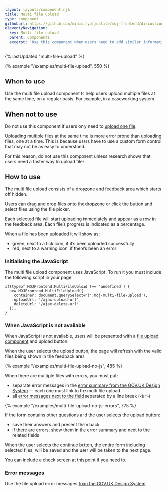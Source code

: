 ```yaml
---
layout: layouts/component.njk
title: Multi file upload
type: component
githuburl: https://github.com/ministryofjustice/moj-frontend/discussions/264
eleventyNavigation:
  key: Multi file upload
  parent: Components
  excerpt: "Use this component when users need to add similar information a couple of times, such as several names for a single application."
---
```


{% lastUpdated "multi-file-upload" %}

{% example "/examples/multi-file-upload", 550 %}

## When to use

Use the multi file upload component to help users upload multiple files at the same time, on a regular basis. For example, in a caseworking system.

## When not to use

Do not use this component if users only need to [upload one file](../../patterns/upload-files).

Uploading multiple files at the same time is more error prone than uploading files, one at a time. This is because users have to use a custom form control that may not be as easy to understand.

For this reason, do not use this component unless research shows that users need a faster way to upload files.

## How to use

The multi file upload consists of a dropzone and feedback area which starts off hidden.

<!-- [Image] -->

Users can drag and drop files onto the dropzone or click the button and select files using the file picker.

Each selected file will start uploading immediately and appear as a row in the feedback area. Each file’s progress is indicated as a percentage.

<!-- [Image] -->

When a file has been uploaded it will show as:

- green, next to a tick icon, if it’s been uploaded successfully
- red, next to a warning icon, if there’s been an error

<!-- [Image] -->

### Initialising the JavaScript

The multi file upload component uses JavaScript. To run it you must include the following script in your page:

```
if(typeof MOJFrontend.MultiFileUpload !== 'undefined') {
  new MOJFrontend.MultiFileUpload({
    container: document.querySelector('.moj-multi-file-upload'),
    uploadUrl: '/ajax-upload-url',
    deleteUrl: '/ajax-delete-url'
  });
}
```

### When JavaScript is not available

When JavaScript is not available, users will be presented with a [file upload component](https://design-system.service.gov.uk/components/file-upload/) and upload button.

When the user selects the upload button, the page will refresh with the valid files being shown in the feedback area.

{% example "/examples/multi-file-upload-no-js", 485 %}

When there are multiple files with errors, you must put:

- separate error messages in the [error summary from the GOV.UK Design System](https://design-system.service.gov.uk/components/error-summary/) — each one must link to the multi file upload
- all [error messages next to the field](https://design-system.service.gov.uk/components/error-message/) separated by a line break (`<br>`)

{% example "/examples/multi-file-upload-no-js-errors", 775 %}

If the form contains other questions and the user selects the upload button:

- save their answers and present them back
- if there are errors, show them in the error summary and next to the related fields

When the user selects the continue button, the entire form including selected files, will be saved and the user will be taken to the next page.

You can include a check screen at this point if you need to.

### Error messages

Use the file upload error messages [from the GOV.UK Design System](https://design-system.service.gov.uk/components/file-upload/#error-messages).
